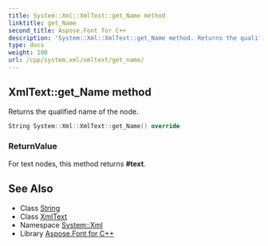 ```yaml
---
title: System::Xml::XmlText::get_Name method
linktitle: get_Name
second_title: Aspose.Font for C++
description: 'System::Xml::XmlText::get_Name method. Returns the qualified name of the node in C++.'
type: docs
weight: 100
url: /cpp/system.xml/xmltext/get_name/
---
```

## XmlText::get_Name method


Returns the qualified name of the node.

```cpp
String System::Xml::XmlText::get_Name() override
```


### ReturnValue

For text nodes, this method returns **#text**.

## See Also

* Class [String](../../../system/string/)
* Class [XmlText](../)
* Namespace [System::Xml](../../)
* Library [Aspose.Font for C++](../../../)
